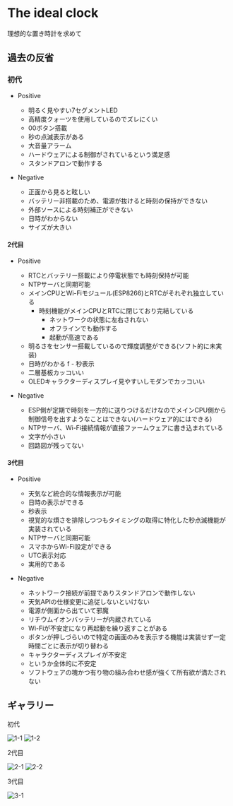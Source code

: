 # The ideal clock

理想的な置き時計を求めて


## 過去の反省

### 初代

- Positive
  - 明るく見やすい7セグメントLED
  - 高精度クォーツを使用しているのでズレにくい
  - 00ボタン搭載
  - 秒の点滅表示がある
  - 大音量アラーム
  - ハードウェアによる制御がされているという満足感
  - スタンドアロンで動作する

- Negative
  - 正面から見ると眩しい
  - バッテリー非搭載のため、電源が抜けると時刻の保持ができない
  - 外部ソースによる時刻補正ができない
  - 日時がわからない
  - サイズが大きい


#### 2代目

- Positive
  - RTCとバッテリー搭載により停電状態でも時刻保持が可能
  - NTPサーバと同期可能
  - メインCPUとWi-Fiモジュール(ESP8266)とRTCがそれぞれ独立している
    - 時刻機能がメインCPUとRTCに閉じており完結している
      - ネットワークの状態に左右されない
      - オフラインでも動作する
      - 起動が高速である
  - 明るさをセンサー搭載しているので輝度調整ができる(ソフト的に未実装)
  - 日時がわかる
f  - 秒表示
  - 二層基板カッコいい
  - OLEDキャラクターディスプレイ見やすいしモダンでカッコいい

- Negative
  - ESP側が定期で時刻を一方的に送りつけるだけなのでメインCPU側から制御信号を出すようなことはできない(ハードウェア的にはできる)
  - NTPサーバ、Wi-Fi接続情報が直接ファームウェアに書き込まれている
  - 文字が小さい
  - 回路図が残ってない

#### 3代目

- Positive
  - 天気など統合的な情報表示が可能
  - 日時の表示ができる
  - 秒表示
  - 視覚的な煩さを排除しつつもタイミングの取得に特化した秒点滅機能が実装されている
  - NTPサーバと同期可能
  - スマホからWi-Fi設定ができる
  - UTC表示対応
  - 実用的である

- Negative
  - ネットワーク接続が前提でありスタンドアロンで動作しない
  - 天気APIの仕様変更に追従しないといけない
  - 電源が側面から出ていて邪魔
  - リチウムイオンバッテリーが内蔵されている
  - Wi-Fiが不安定になり再起動を繰り返すことがある
  - ボタンが押しづらいので特定の画面のみを表示する機能は実装せず一定時間ごとに表示が切り替わる
  - キャラクターディスプレイが不安定
  - というか全体的に不安定
  - ソフトウェアの塊かつ有り物の組み合わせ感が強くて所有欲が満たされない




## ギャラリー

初代

![1-1](https://github.com/user-attachments/assets/5780f460-9cf2-429e-a1cc-bb3f518b5124)
![1-2](https://github.com/user-attachments/assets/eb70f070-004a-434f-a0b5-d23556f7eafa)

2代目

![2-1](https://github.com/user-attachments/assets/ce587424-94a1-4526-8b41-383fbaba0f52)
![2-2](https://github.com/user-attachments/assets/1a729784-678b-45c4-a4f2-7872dc0e460d)

3代目

![3-1](https://github.com/user-attachments/assets/fcbe6f4e-287e-4fc1-8dc0-9b5a6e69e634)
